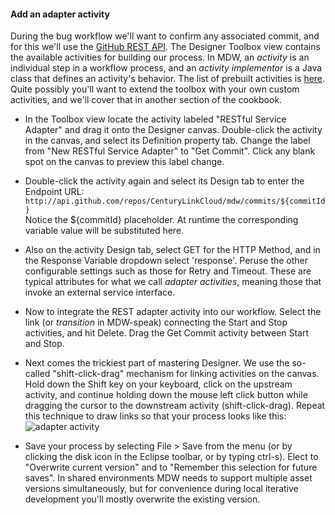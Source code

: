 #### Add an adapter activity
  During the bug workflow we'll want to confirm any associated commit, and for this we'll use the [GitHub REST API](https://developer.github.com/v3/).
  The Designer Toolbox view contains the available activities for building our process.  In MDW, an *activity* is an individual step in a workflow process,
  and an *activity implementor* is a Java class that defines an activity's behavior.  The list of prebuilt activities is [here](../../development/built-in-activities).
  Quite possibly you'll want to extend the toolbox with your own custom activities, and we'll cover that in another section of the cookbook.
  
  - In the Toolbox view locate the activity labeled "RESTful Service Adapter" and drag it onto the Designer canvas.  Double-click the activity in the canvas,
    and select its Definition property tab.  Change the label from "New RESTful Service Adapter" to "Get Commit".  Click any blank spot on the canvas to preview this label change.
    
  - Double-click the activity again and select its Design tab to enter the Endpoint URL:<br>
    `http://api.github.com/repos/CenturyLinkCloud/mdw/commits/${commitId}`  
    Notice the ${commitId} placeholder.  At runtime the corresponding variable value will be substituted here. 
    
  - Also on the activity Design tab, select GET for the HTTP Method, and in the Response Variable dropdown select 'response'.  Peruse the other configurable settings
    such as those for Retry and Timeout.  These are typical attributes for what we call *adapter activities*, meaning those that invoke an external service interface.
      
  - Now to integrate the REST adapter activity into our workflow.  Select the link (or *transition* in MDW-speak) connecting the Start and Stop activities, 
    and hit Delete.  Drag the Get Commit activity between Start and Stop.
  
  - Next comes the trickiest part of mastering Designer.  We use the so-called "shift-click-drag" mechanism for linking activities on the canvas.
    Hold down the Shift key on your keyboard, click on the upstream activity, and continue holding down the mouse left click button while dragging the cursor 
    to the downstream activity (shift-click-drag).  Repeat this technique to draw links so that your process looks like this:   
    ![adapter activity](../images/adapter-activity.png)
    
  - Save your process by selecting File > Save from the menu (or by clicking the disk icon in the Eclipse toolbar, or by typing ctrl-s). 
    Elect to "Overwrite current version" and to "Remember this selection for future saves". In shared environments MDW needs to support multiple asset
    versions simultaneously, but for convenience during local iterative development you'll mostly overwrite the existing version.  
